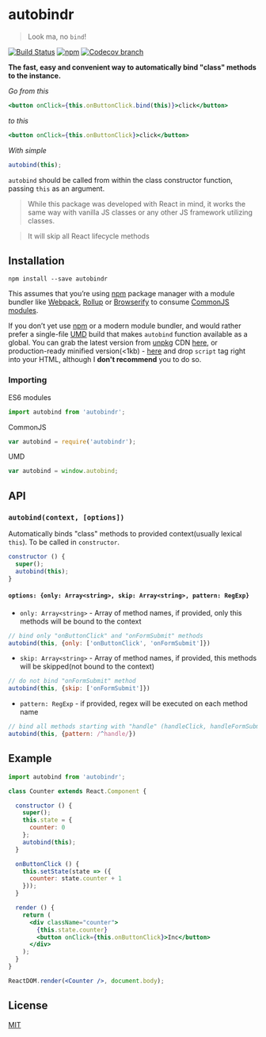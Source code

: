 # autobindr

> Look ma, no `bind`!

[![Build Status](https://travis-ci.org/husa/autobindr.svg?branch=master)](https://travis-ci.org/husa/autobindr)
[![npm](https://img.shields.io/npm/v/autobindr.svg)](https://www.npmjs.com/package/autobindr)
[![Codecov branch](https://img.shields.io/codecov/c/github/husa/autobindr/master.svg)](https://codecov.io/gh/husa/autobindr)

**The fast, easy and convenient way to automatically bind "class" methods to the instance.**

_Go from this_
```jsx
<button onClick={this.onButtonClick.bind(this)}>click</button>
```

_to this_
```jsx
<button onClick={this.onButtonClick}>click</button>

```

_With simple_
```js
autobind(this);
```

`autobind` should be called from within the class constructor function, passing `this` as an argument.

> While this package was developed with React in mind, it works the same way with vanilla JS classes or any other JS framework utilizing classes.

> It will skip all React lifecycle methods


## Installation
```
npm install --save autobindr
```
This assumes that you’re using [npm](http://npmjs.com/) package manager with a module bundler like [Webpack](https://webpack.js.org/), [Rollup](https://rollupjs.org/) or [Browserify](http://browserify.org/) to consume [CommonJS modules](http://webpack.github.io/docs/commonjs.html).

If you don’t yet use [npm](http://npmjs.com/) or a modern module bundler, and would rather prefer a single-file [UMD](https://github.com/umdjs/umd) build that makes `autobind` function available as a global. You can grab the latest version from [unpkg](https://unpkg.com) CDN [here](https://unpkg.com/autobindr), or production-ready minified version(<1kb) - [here](https://unpkg.com/autobindr/dist/autobindr.min.js) and drop `script` tag right into your HTML, although I **don't recommend** you to do so.


### Importing
ES6 modules
```js
import autobind from 'autobindr';
```

CommonJS
```js
var autobind = require('autobindr');
```

UMD
```js
var autobind = window.autobind;
```
## API

### `autobind(context, [options])`

Automatically binds "class" methods to provided context(usually lexical `this`). To be called in `constructor`.

```js
constructor () {
  super();
  autobind(this);
}
```

#### `options: {only: Array<string>, skip: Array<string>, pattern: RegExp}`
* `only: Array<string>` - Array of method names, if provided, only this methods will be bound to the context
```js
// bind only "onButtonClick" and "onFormSubmit" methods
autobind(this, {only: ['onButtonClick', 'onFormSubmit']})
```

* `skip: Array<string>` - Array of method names, if provided, this methods will be skipped(not bound to the context)

```js
// do not bind "onFormSubmit" method
autobind(this, {skip: ['onFormSubmit']})
```
* `pattern: RegExp` - if provided, regex will be executed on each method name

```js
// bind all methods starting with "handle" (handleClick, handleFormSubmit, handleDelete, etc.)
autobind(this, {pattern: /^handle/})
```

## Example

```jsx
import autobind from 'autobindr';

class Counter extends React.Component {

  constructor () {
    super();
    this.state = {
      counter: 0
    };
    autobind(this);
  }

  onButtonClick () {
    this.setState(state => ({
      counter: state.counter + 1
    }));
  }

  render () {
    return (
      <div className="counter">
        {this.state.counter}
        <button onClick={this.onButtonClick}>Inc</button>
      </div>
    );
  }
}

ReactDOM.render(<Counter />, document.body);
```

## License
[MIT](https://github.com/husa/autobindr/blob/master/LICENSE)
